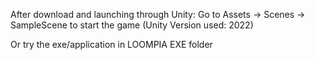 After download and launching through Unity:
Go to Assets -> Scenes -> SampleScene to start the game (Unity Version used: 2022)

Or try the exe/application in LOOMPIA EXE folder
